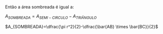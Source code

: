 Então a área sombreada é igual a:

$A_{SOMBREADA}=A_{SEMI-CIRCULO}-A_{TRIÂNGULO}$

$A_{SOMBREADA}=\dfrac{\pi r^2}{2}-\dfrac{\bar{AB} \times \bar{BC}}{2}$

